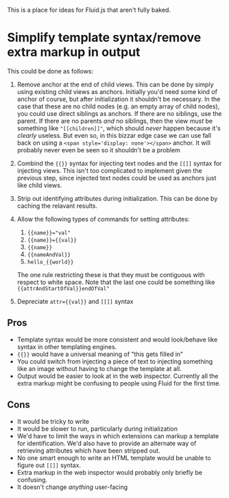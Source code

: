 This is a place for ideas for Fluid.js that aren't fully baked.

Simplify template syntax/remove extra markup in output
======================================================

This could be done as follows:

1.	Remove anchor at the end of child views.  This can be done by simply
	using existing child views as anchors.  Initially you'd need some kind
	of anchor of course, but after initialization it shouldn't be necessary.
	In the case that these are no child nodes (e.g. an empty array of child
	nodes), you could use direct siblings as anchors.  If there are no
	siblings, use the parent.  If there are no parents *and* no siblings,
	then the view *must* be something like `"[[children]]"`, which should
	*never* happen because it's *clearly* useless.  But even so, in this
	bizzar edge case we can use fall back on using a
	`<span style='display: none'></span>` anchor.  It will probably never
	even be seen so it shouldn't be a problem
2.	Combind the `{{}}` syntax for injecting text nodes and the `[[]]` syntax
	for injecting views.  This isn't too complicated to implement given the
	previous step, since injected text nodes could be used as anchors just
	like child views.
3.	Strip out identifying attributes during initialization.  This can be done
	by caching the relavant results.
4.	Allow the following types of commands for setting attributes:

	1.	`{{name}}="val"`
	2.	`{{name}}={{val}}`
	3.	`{{name}}`
	4.	`{{nameAndVal}}`
	5.	`hello_{{world}}`

	The one rule restricting these is that they must be contiguous with
	respect to white space. Note that the last one could be something like 
	`{{attrAndStartOfVal}}endOfVal"`
5.	Depreciate `attr={{val}}` and `[[]]` syntax

## Pros

*	Template syntax would be more consistent and would look/behave like
	syntax in other templating engines.
*	`{{}}` would have a universal meaning of "this gets filled in"
*	You could switch from injecting a piece of text to injecting something
	like an image without having to change the template at all.
*	Output would be easier to look at in the web inspector.  Currently all
	the extra markup might be confusing to people using Fluid for the first
	time.

## Cons

*	It would be tricky to write
*	It would be slower to run, particularly during initialization
*	We'd have to limit the ways in which extensions can markup a template
	for identification.  We'd also have to provide an alternate way of
	retrieving attributes which have been stripped out.
*	No one smart enough to write an HTML template would be unable to figure
	out `[[]]` syntax.
*	Extra markup in the web inspector would probably only briefly be
	confusing.
*	It doesn't change *anything* user-facing
